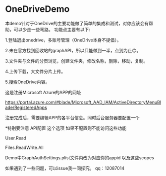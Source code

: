 # OneDriveDemo

本demo针对于OneDrive的主要功能做了简单的集成和测试，对你应该会有帮助，可以少走一些弯路。
功能点主要有以下:

1.登陆退出onedrive，多账号管理（OneDrive本身不提倡）。
 
2.未在官方找到回收站的graphAPI，所以只能做到一半，点到为止🙃️。

3.文件夹与文件的分页浏览，创建文件夹，修改名称，删除，移动，复制。

4.上传下载，大文件分片上传。

5.搜索OneDrive内容。

这是注册Microsoft Azure的APP的网址

https://portal.azure.com/#blade/Microsoft_AAD_IAM/ActiveDirectoryMenuBlade/RegisteredApps

注册完成后，需要编辑APP的各平台信息。同时后台服务器要配置一个


*特别要注意 API配置 这个选项 如果不配置则不能访问这些功能

User.Read

Files.ReadWrite.All

Demo中GraphAuthSettings.plist文件内改为对应你的appid 以及这些scopes

如果遇到了一些问题，可以issue我一同探究。
qq：12087014

